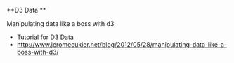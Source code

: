 **D3 Data **

Manipulating data like a boss with d3

- Tutorial for D3 Data
- http://www.jeromecukier.net/blog/2012/05/28/manipulating-data-like-a-boss-with-d3/
